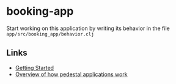 # booking-app

Start working on this application by writing its behavior in the file
`app/src/booking_app/behavior.clj`

## Links

* [Getting Started](https://github.com/pedestal/pedestal/tree/master/app#usage)
* [Overview of how pedestal applications work](http://pedestal.io/documentation/application-overview/)
